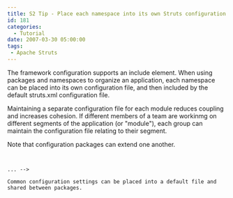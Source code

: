 ```yaml
---
title: S2 Tip - Place each namespace into its own Struts configuration file
id: 181
categories:
  - Tutorial
date: 2007-03-30 05:00:00
tags:
 - Apache Struts
---
```


The framework configuration supports an include element. When using packages and namespaces to organize an application, each namespace can be placed into its own configuration file, and then included by the default struts.xml configuration file.

<!-- ... -&gt;-->
</code></pre>
Maintaining a separate configuration file for each module reduces coupling and increases cohesion. If different members of a team are workinmg on different segments of the application (or "module"), each group can maintain the configuration file relating to their segment.

Note that configuration packages can extend one another.
<pre><code>

... --&gt;

Common configuration settings can be placed into a default file and shared between packages.